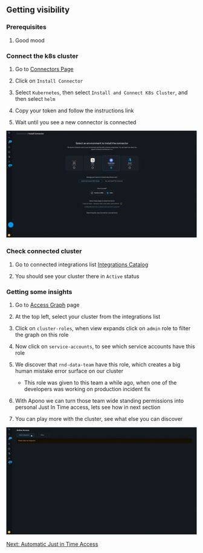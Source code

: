 ## Getting visibility

### Prerequisites
1. Good mood

### Connect the k8s cluster

1. Go to [Connectors Page](https://app.apono.io/connectors)

2. Click on `Install Connector`

3. Select `Kubernetes`, then select `Install and Connect K8s Cluster`, and then select `helm`

4. Copy your token and follow the instructions link

5. Wait until you see a new connector is connected

![2_connect_k8s.gif](./gifs/2_connect_k8s.gif)

### Check connected cluster

1. Go to connected integrations list [Integrations Catalog](https://app.apono.io/catalog/connected)

2. You should see your cluster there in `Active` status

### Getting some insights

1. Go to [Access Graph](https://app.apono.io/active-access) page

2. At the top left, select your cluster from the integrations list

3. Click on `cluster-roles`, when view expands click on `admin` role to filter the graph on this role

4. Now click on `service-accounts`, to see which service accounts have this role

5. We discover that `rnd-data-team` have this role, which creates a big human mistake error surface on our cluster

   * This role was given to this team a while ago, when one of the developers was working on production incident fix

6. With Apono we can turn those team wide standing permissions into personal Just In Time access, lets see how in next section

7. You can play more with the cluster, see what else you can discover

![active_access.gif](gifs%2Factive_access.gif)

[Next: Automatic Just in Time Access](https://github.com/apono-io/a3o-getting-started/blob/main/kubernetes/3_automatic_just_in_time_access.md)
